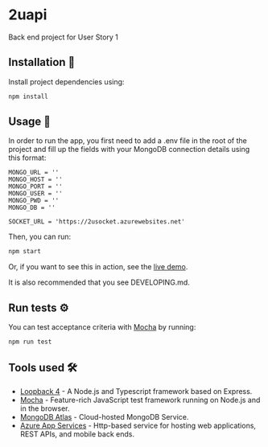 # 2uapi

Back end project for User Story 1

## Installation 🔧

Install project dependencies using:

```bash
npm install
```

## Usage 🚀

In order to run the app, you first need to add a .env file in the root of the project and fill up the fields with your MongoDB connection details using this format:

```
MONGO_URL = ''
MONGO_HOST = ''
MONGO_PORT = ''
MONGO_USER = ''
MONGO_PWD = ''
MONGO_DB = ''

SOCKET_URL = 'https://2usocket.azurewebsites.net'
```

Then, you can run:

```bash
npm start
```

Or, if you want to see this in action, see the [live demo](https://2uapi.azurewebsites.net/explorer).

It is also recommended that you see DEVELOPING.md.

## Run tests ⚙️

You can test acceptance criteria with [Mocha](https://mochajs.org/) by running:

```bash
npm run test
```

## Tools used 🛠️

- [Loopback 4](https://loopback.io/doc/en/lb4/) - A Node.js and Typescript framework based on Express.
- [Mocha](https://mochajs.org/) - Feature-rich JavaScript test framework running on Node.js and in the browser.
- [MongoDB Atlas](https://www.mongodb.com/cloud/atlas/lp/try2) - Cloud-hosted MongoDB Service.
- [Azure App Services](https://azure.microsoft.com/en-us/services/app-service/) - Http-based service for hosting web applications, REST APIs, and mobile back ends.

